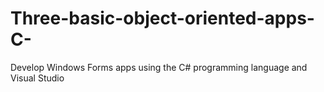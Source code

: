 # Three-basic-object-oriented-apps-C-
Develop Windows Forms apps using the C# programming language and Visual Studio

